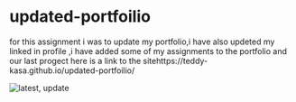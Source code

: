 # updated-portfoilio
for this assignment i was to update my portfolio,i have also updeted my linked in profile ,i have added some of my assignments to the portfolio and our last progect here is a link to the sitehttps://teddy-kasa.github.io/updated-portfoilio/

![latest, update](https://user-images.githubusercontent.com/78364275/116344973-cbb1ad80-a819-11eb-8d3d-3366fbd225d1.png)

